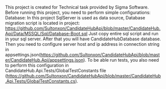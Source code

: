 This project is created for Technical task provided by Sigma Software.
Before running this project, you need to perform simple configurations:
Database:
  In this project SqlServer is used as data source, Database migration script is located in project: https://github.com/Sultonxon/CandidateHubApi/blob/master/CandidateHub.Api/Data/MSSQL/Sql/Database-Boot.sql
Just copy entire sql script and run in your sql server.
After that you will have CandidateHubDatabase database. Then you need to configure server host and ip address in connection string in appsettings.json(https://github.com/Sultonxon/CandidateHubApi/blob/master/CandidateHub.Api/appsettings.json).
To be able run tests, you also need to perform this configuration in CandidateHub.Api.Tests/GlobalTestConstants file (https://github.com/Sultonxon/CandidateHubApi/blob/master/CandidateHub.Api.Tests/GlobalTestConstants.cs).
